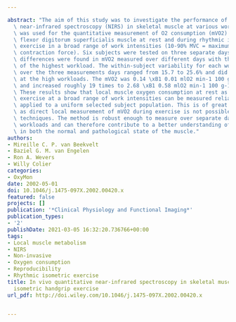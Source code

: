 ---
abstract: "The aim of this study was to investigate the performance of in vivo quantitative\
  \ near-infrared spectroscopy (NIRS) in skeletal muscle at various workloads. NIRS\
  \ was used for the quantitative measurement of O2 consumption (mVO2) in the human\
  \ flexor digitorum superficialis muscle at rest and during rhythmic isometric handgrip\
  \ exercise in a broad range of work intensities (10-90% MVC = maximum voluntary\
  \ contraction force). Six subjects were tested on three separate days. No significant\
  \ differences were found in mVO2 measured over different days with the exception\
  \ of the highest workload. The within-subject variability for each workload measured\
  \ over the three measurements days ranged from 15.7 to 25.6% and did not increase\
  \ at the high workloads. The mVO2 was 0.14 \xB1 0.01 mlO2 min-1 100 g-1 at rest\
  \ and increased roughly 19 times to 2.68 \xB1 0.58 mlO2 min-1 100 g-1 at 72% MVC.\
  \ These results show that local muscle oxygen consumption at rest as well as during\
  \ exercise at a broad range of work intensities can be measured reliably by NIRS,\
  \ applied to a uniform selected subject population. This is of great importance\
  \ as direct local measurement of mVO2 during exercise is not possible with the conventional\
  \ techniques. The method is robust enough to measure over separate days and at various\
  \ workloads and can therefore contribute to a better understanding of human physiology\
  \ in both the normal and pathological state of the muscle."
authors:
- Mireille C. P. van Beekvelt
- Baziel G. M. van Engelen
- Ron A. Wevers
- Willy Colier
categories:
- OxyMon
date: 2002-05-01
doi: 10.1046/j.1475-097X.2002.00420.x
featured: false
projects: []
publication: '*Clinical Physiology and Functional Imaging*'
publication_types:
- '2'
publishDate: 2021-03-05 16:32:20.736766+00:00
tags:
- Local muscle metabolism
- NIRS
- Non-invasive
- Oxygen consumption
- Reproducibility
- Rhythmic isometric exercise
title: In vivo quantitative near-infrared spectroscopy in skeletal muscle during incremental
  isometric handgrip exercise
url_pdf: http://doi.wiley.com/10.1046/j.1475-097X.2002.00420.x

---
